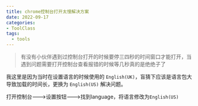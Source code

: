 ```yaml
---
title: chrome控制台打开太慢解决方案
date: 2022-09-17
categories:
- ToolClass
tags:
  - tools
---
```

> 有没有小伙伴遇到过控制台打开的时候要停三四秒的时间窗口才能打开，当遇到问题需要打开控制台查看报错的时候等几秒真的是绝绝子了

我这里是因为当时在设置语言的时候使用的 `English(UK)`，盲猜下应该是语言包大导致加载的时间长，更换为 `English(US)` 解决问题。

打开控制台--->设置按钮--->找到language，将语言修改为`English(US)`
